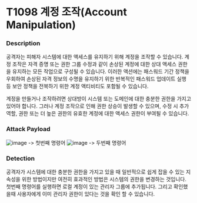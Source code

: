 # T1098 계정 조작(Account Manipulation)

### Description
공격자는 피해자 시스템에 대한 액세스를 유지하기 위해 계정을 조작할 수 있습니다.
계정 조작은 자격 증명 또는 권한 그룹 수정과 같이 손상된 계정에 대한 상대 액세스 권한을 유지하는 모든 작업으로 구성될 수 있습니다.
이러한 액션에는 패스워드 기간 정책을 우회하여 손상된 자격 정보의 수명을 유지하기 위한 반복적인 패스워드 업데이트 실행 등 보안 정책을 전복하기 위한 계정 액티비티도 포함될 수 있습니다.

계정을 만들거나 조작하려면 상대방이 시스템 또는 도메인에 대한 충분한 권한을 가지고 있어야 합니다.
그러나 계정 조작으로 인해 권한 상승이 발생할 수 있으며, 수정 시 추가 역할, 권한 또는 더 높은 권한의 유효한 계정에 대한 액세스 권한이 부여될 수 있습니다.

### Attack Payload
![image](https://user-images.githubusercontent.com/82322413/178017781-6dead82c-2fda-483b-8d9b-b1ff8b581914.png)
-> 첫번째 명령어
![image](https://user-images.githubusercontent.com/82322413/178017903-9823a8e9-319b-4ffe-a4b4-1dda6cd38ee3.png)
-> 두번째 명령어

### Detection
공격자가 시스템에 대한 충분한 권한을 가지고 있을 때 일반적으로 쉽게 잡을 수 있는 지속성을 위한 방법이지만 여전히 효과적인 방법은 시스템의 권한을 변경하는 것입니다. 
첫번째 명령어를 실행하면 로컬 계정이 있는 관리자 그룹에 추가됩니다. 
그리고 확인했을때 사용자에게 이미 관리자 권한이 있다는 것을 확인 할 수 있습니다.
